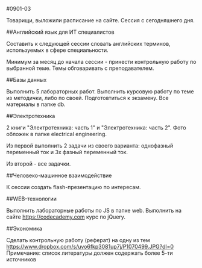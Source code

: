 #0901-03

Товарищи, выложили расписание на сайте. Сессия с сегодняшнего дня.

##Английский язык для ИТ специалистов

Составить к следующей сессии словать английских терминов, используемых в сфере специальности.

Минимум за месяц до начала сессии - принести контрольную работу по выбранной теме. Темы обговаривать с преподавателем.

##Базы данных

Выполнить 5 лабораторных работ. 
Выполнить курсовую работу по теме из методички, либо по своей. 
Подготовтиться к экзамену. Все материалы в папке db.

##Электротехника

2 книги "Электротехника: часть 1" и "Электротехника: часть 2".
Фото обложек в папке electrical engineering. 

Из первой выполнить 2 задачи из своего варианта: 
однофазный переменный ток и 3х фазный переменный ток.

Из второй - все задачки.


##Человеко-машинное взаимодействие

К сессии создать flash-презентацию по интересам.

##WEB-технологии

Выполнить лабораторные работы по JS в папке web.
Выполнить на сайте https://codecademy.com курс по jQuery.

##Экономика

Сделать контрольную работу (реферат) на одну из тем https://www.dropbox.com/s/uvo6fkp3081up7j/P1070499.JPG?dl=0
Примечание: список литературы должен содержать более 5-ти источников
